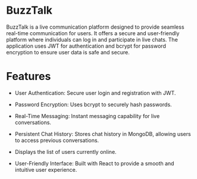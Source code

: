 # BuzzTalk
 BuzzTalk is a live communication platform designed to provide seamless real-time communication for users. It offers a secure and user-friendly platform where individuals can log in and participate in live chats. The application uses JWT for authentication and bcrypt for password encryption to ensure user data is safe and secure.

# Features
- User Authentication: Secure user login and registration with JWT.

- Password Encryption: Uses bcrypt to securely hash passwords.

- Real-Time Messaging: Instant messaging capability for live conversations.

- Persistent Chat History: Stores chat history in MongoDB, allowing users to access previous conversations.

- Displays the list of users currently online.

- User-Friendly Interface: Built with React to provide a smooth and intuitive user experience.


